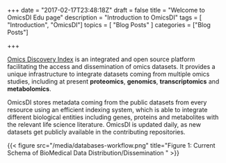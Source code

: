 +++
date = "2017-02-17T23:48:18Z"
draft = false
title = "Welcome to OmicsDI Edu page"
description = "Introduction to OmicsDI"
tags        = [ "Introduction", "OmicsDI"]
topics      = [ "Blog Posts" ]
categories  = ["Blog Posts"]

+++

[Omics Discovery Index](http://www.omicsdi.org) is an integrated and open source platform
facilitating the access and dissemination of omics datasets. It provides a unique infrastructure to integrate
datasets coming from multiple omics studies, including at present **proteomics**, **genomics**, **transcriptomics** and
**metabolomics**.


OmicsDI stores metadata coming from the public datasets from every resource using an efficient
indexing system, which is able to integrate different biological entities including
genes, proteins and metabolites with the relevant life science literature. OmicsDI is updated daily, as new datasets get
publicly available in the contributing repositories.


{{< figure src="/media/databases-workflow.png" title="Figure 1: Current Schema of BioMedical Data Distribution/Dissemination " >}}
